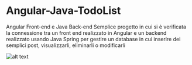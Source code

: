 # Angular-Java-TodoList
Angular Front-end e Java Back-end
Semplice progetto in cui si è verificata la connessione tra un front end realizzato in Angular e un backend realizzato usando Java Spring per gestire un database in cui inserire dei semplici post, visualizzarli, eliminarli o modificarli

![alt text](https://pngimg.com/uploads/sticky_note/sticky_note_PNG18926.png)

